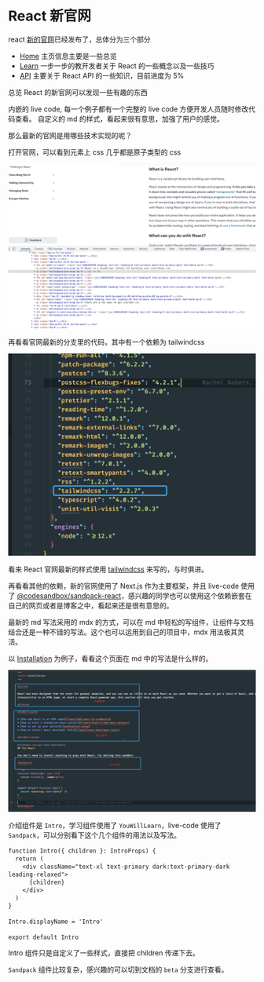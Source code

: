 # React 新官网

react [新的官网](https://beta.reactjs.org/)已经发布了，总体分为三个部分

- [Home](https://beta.reactjs.org/) 主页信息主要是一些总览
- [Learn](https://beta.reactjs.org/learn) 一步一步的教开发者关于 React 的一些概念以及一些技巧
- [API](https://beta.reactjs.org/reference) 主要关于 React API 的一些知识，目前进度为 5%

总览 React 的新官网可以发现一些有趣的东西

内嵌的 live code, 每一个例子都有一个完整的 live code 方便开发人员随时修改代码查看。
自定义的 md 的样式，看起来很有意思，加强了用户的感觉。

那么最新的官网是用哪些技术实现的呢？

打开官网，可以看到元素上 css 几乎都是原子类型的 css

![01](./img-20211023/01.png)

再看看官网最新的分支里的代码，其中有一个依赖为 tailwindcss

![02](./img-20211023/02.png)

看来 React 官网最新的样式使用 [tailwindcss](https://tailwindcss.com/) 来写的，与时俱进。

再看看其他的依赖，新的官网使用了 Next.js 作为主要框架，并且 live-code 使用了 [@codesandbox/sandpack-react](https://www.npmjs.com/package/@codesandbox/sandpack-react)，感兴趣的同学也可以使用这个依赖嵌套在自己的网页或者是博客之中，看起来还是很有意思的。

最新的 md 写法采用的 mdx 的方式，可以在 md 中轻松的写组件，让组件与文档结合还是一种不错的写法。这个也可以运用到自己的项目中，mdx 用法极其灵活。

以 [Installation](https://beta.reactjs.org/learn/installation) 为例子，看看这个页面在 md 中的写法是什么样的。

![03](./img-20211023/03.png)

介绍组件是 `Intro`，学习组件使用了 `YouWillLearn`，live-code 使用了 `Sandpack`，可以分别看下这个几个组件的用法以及写法。

```tsx
function Intro({ children }: IntroProps) {
  return (
    <div className="text-xl text-primary dark:text-primary-dark leading-relaxed">
      {children}
    </div>
  )
}

Intro.displayName = 'Intro'

export default Intro
```

Intro 组件只是自定义了一些样式，直接把 children 传递下去。

`Sandpack` 组件比较复杂，感兴趣的可以切到文档的 `beta` 分支进行查看。
